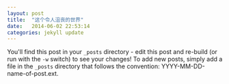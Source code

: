 ```yaml
---
layout: post
title:  "这个令人沮丧的世界"
date:   2014-06-02 22:53:14
categories: jekyll update
---
```


You'll find this post in your `_posts` directory - edit this post and re-build (or run with the `-w` switch) to see your changes!
To add new posts, simply add a file in the `_posts` directory that follows the convention: YYYY-MM-DD-name-of-post.ext.